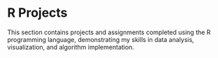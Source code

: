 # R Projects

This section contains projects and assignments completed using the R programming language, 
demonstrating my skills in data analysis, visualization, and algorithm implementation.
